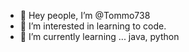 - 👋 Hey people, I’m @Tommo738 
- 👀 I’m interested in learning to code.
- 🌱 I’m currently learning ... java, python
<!---
Tommo738/Tommo738 is a ✨ special ✨ repository because its `README.md` (this file) appears on your GitHub profile.
You can click the Preview link to take a look at your changes.
--->
